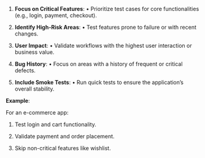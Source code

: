 1. **Focus on Critical Features**:
• Prioritize test cases for core functionalities (e.g., login, payment, checkout).

2. **Identify High-Risk Areas**:
• Test features prone to failure or with recent changes.

3. **User Impact**:
• Validate workflows with the highest user interaction or business value.

4. **Bug History**:
• Focus on areas with a history of frequent or critical defects.

5. **Include Smoke Tests**:
• Run quick tests to ensure the application’s overall stability.


**Example**:

For an e-commerce app:

1. Test login and cart functionality.

2. Validate payment and order placement.

3. Skip non-critical features like wishlist.